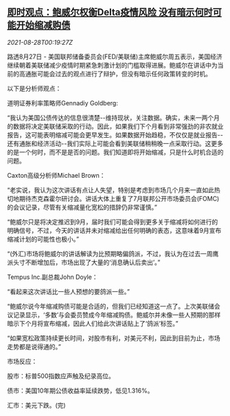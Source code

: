 <!--1630110662000-->
[即时观点：鲍威尔权衡Delta疫情风险 没有暗示何时可能开始缩减购债](https://cn.reuters.com/article/instant-view-fed-powell-delta-0828-idCNKBS2FT008)
------

<div><i>2021-08-28T00:19:27Z</i></div><p>路透8月27日 - 美国联邦储备委员会(FED/美联储)主席鲍威尔周五表示，美国经济继续朝着美联储减少疫情时期紧急刺激计划的门槛取得进展。鲍威尔在讲话中为当前的高通胀可能会过去的观点进行了辩护，但没有暗示任何政策转变的时机。</p><p>以下是分析师观点：</p><p>道明证券利率策略师Gennadiy Goldberg:</p><p>“我认为美国公债传达的信息很清楚--维持现状，关注数据。确实，未来一两个月的数据将决定美联储采取的行动。因此，如果我们下个月看到非常强劲的非农就业报告，这可能表明缩减可能会更早发生。如果数据开始趋稳，不仅仅是就业报告--还有通胀和经济活动--我们实际上可能会看到美联储稍稍晚一点采取行动。这更多的是一个何时，而不是是否的问题。我们知道即将开始缩减，只是什么时机合适的问题。</p><p>Caxton高级分析师Michael Brown：</p><p>“老实说，我认为这次讲话有点让人失望，特别是考虑到市场几个月来一直如此热切地期待杰克森霍尔研讨会。讲话大体上重复了7月联邦公开市场委员会(FOMC)的会议记录，尽管有关缩减量化宽松的措辞仍非常谨慎。”</p><p>“鲍威尔只是将决定推迟到9月，届时我们可能会得到更多关于缩减将如何进行的明确信号，不过，今天的讲话并未对缩减给出任何明确的表态，这意味着9月宣布缩减计划的可能性也极小。”</p><p>“(外汇)市场将鲍威尔的讲话解读为比预期略偏鸽派，不过，我认为在过去一周鹰派头寸不断增加后，市场出现了大量的‘消息确认后卖出’。”</p><p>Tempus Inc.副总裁John Doyle：</p><p>“看起来这次讲话比一些人预想的要鸽派一些。”</p><p>“鲍威尔说今年缩减购债可能是合适的，但我们已经知道这一点了。上次美联储会议记录显示，‘多数’与会委员赞成今年缩减购债。鲍威尔并未像一些人预期的那样暗示下个月将宣布缩减，因此人们给此次讲话贴上了‘鸽派’标签。”</p><p>“如果宽松政策持续更长时间，对股市有利，对美元不利，因此到目前为止，市场走势都是说得通的。”</p><p>市场反应：</p><p>股市：标普500指数应声触及纪录高位。</p><p>债市：美国10年期公债收益率延续跌势，低见1.316%。</p><p>汇市：美元下跌。(完)</p>

